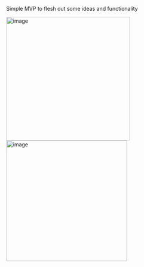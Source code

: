 Simple MVP to flesh out some ideas and functionality

<img width="331" alt="image" src="https://github.com/user-attachments/assets/19591fd2-b9f6-44ef-b415-908d9ed6e558">

<img width="323" alt="image" src="https://github.com/user-attachments/assets/0ad58304-ca30-41ea-a398-2e4ec7f358f3">
